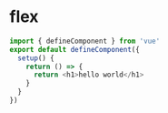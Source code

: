 # flex <DemoView />``` javascriptimport { defineComponent } from 'vue'
export default defineComponent({
  setup() {
    return () => {
      return <h1>hello world</h1>
    }
  }
})```